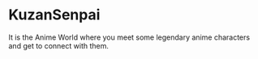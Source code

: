 # KuzanSenpai

It is the Anime World where you meet some legendary anime characters and get to connect with them.
